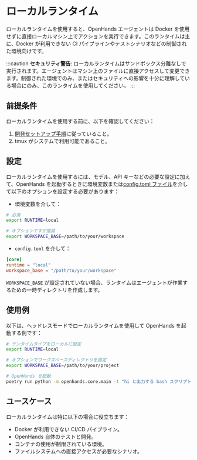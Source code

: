 # ローカルランタイム

ローカルランタイムを使用すると、OpenHands エージェントは Docker を使用せずに直接ローカルマシン上でアクションを実行できます。このランタイムは主に、Docker が利用できない CI パイプラインやテストシナリオなどの制御された環境向けです。

:::caution
**セキュリティ警告**: ローカルランタイムはサンドボックス分離なしで実行されます。エージェントはマシン上のファイルに直接アクセスして変更できます。制御された環境でのみ、またはセキュリティへの影響を十分に理解している場合にのみ、このランタイムを使用してください。
:::

## 前提条件

ローカルランタイムを使用する前に、以下を確認してください：

1. [開発セットアップ手順](https://github.com/All-Hands-AI/OpenHands/blob/main/Development.md)に従っていること。
2. tmux がシステムで利用可能であること。

## 設定

ローカルランタイムを使用するには、モデル、API キーなどの必要な設定に加えて、OpenHands を起動するときに環境変数または[config.toml ファイル](https://github.com/All-Hands-AI/OpenHands/blob/main/config.template.toml)を介して以下のオプションを設定する必要があります：

- 環境変数を介して：

```bash
# 必須
export RUNTIME=local

# オプションですが推奨
export WORKSPACE_BASE=/path/to/your/workspace
```

- `config.toml` を介して：

```toml
[core]
runtime = "local"
workspace_base = "/path/to/your/workspace"
```

`WORKSPACE_BASE` が設定されていない場合、ランタイムはエージェントが作業するための一時ディレクトリを作成します。

## 使用例

以下は、ヘッドレスモードでローカルランタイムを使用して OpenHands を起動する例です：

```bash
# ランタイムタイプをローカルに設定
export RUNTIME=local

# オプションでワークスペースディレクトリを設定
export WORKSPACE_BASE=/path/to/your/project

# OpenHands を起動
poetry run python -m openhands.core.main -t "hi と出力する bash スクリプトを書いてください"
```

## ユースケース

ローカルランタイムは特に以下の場合に役立ちます：

- Docker が利用できない CI/CD パイプライン。
- OpenHands 自体のテストと開発。
- コンテナの使用が制限されている環境。
- ファイルシステムへの直接アクセスが必要なシナリオ。
